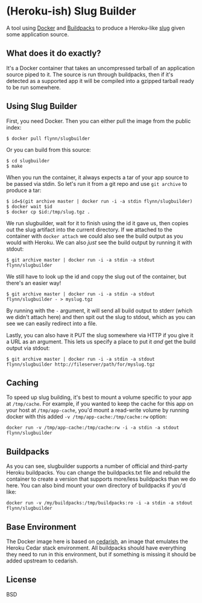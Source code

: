 # (Heroku-ish) Slug Builder
A tool using [Docker](http://docker.io) and [Buildpacks](https://devcenter.heroku.com/articles/buildpacks) to produce a Heroku-like [slug](https://devcenter.heroku.com/articles/slug-compiler) given some application source.

## What does it do exactly?

It's a Docker container that takes an uncompressed tarball of an application source piped to it. The source is run through buildpacks, then if it's detected as a supported app it will be compiled into a gzipped tarball ready to be run somewhere. 

## Using Slug Builder

First, you need Docker. Then you can either pull the image from the public index:

	$ docker pull flynn/slugbuilder

Or you can build from this source:

	$ cd slugbuilder
	$ make

When you run the container, it always expects a tar of your app source to be passed via stdin. So let's run it from a git repo and use `git archive` to produce a tar:

	$ id=$(git archive master | docker run -i -a stdin flynn/slugbuilder)
	$ docker wait $id
	$ docker cp $id:/tmp/slug.tgz .

We run slugbuilder, wait for it to finish using the id it gave us, then copies out the slug artifact into the current directory. If we attached to the container with `docker attach` we could also see the build output as you would with Heroku. We can also *just* see the build output by running it with stdout:

	$ git archive master | docker run -i -a stdin -a stdout flynn/slugbuilder

We still have to look up the id and copy the slug out of the container, but there's an easier way!

	$ git archive master | docker run -i -a stdin -a stdout flynn/slugbuilder - > myslug.tgz

By running with the `-` argument, it will send all build output to stderr (which we didn't attach here) and then spit out the slug to stdout, which as you can see we can easily redirect into a file.

Lastly, you can also have it PUT the slug somewhere via HTTP if you give it a URL as an argument. This lets us specify a place to put it *and* get the build output via stdout:

	$ git archive master | docker run -i -a stdin -a stdout flynn/slugbuilder http://fileserver/path/for/myslug.tgz

## Caching

To speed up slug building, it's best to mount a volume specific to your app at `/tmp/cache`. For example, if you wanted to keep the cache for this app on your host at `/tmp/app-cache`, you'd mount a read-write volume by running docker with this added `-v /tmp/app-cache:/tmp/cache:rw` option:

	docker run -v /tmp/app-cache:/tmp/cache:rw -i -a stdin -a stdout flynn/slugbuilder


## Buildpacks

As you can see, slugbuilder supports a number of official and third-party Heroku buildpacks. You can change the buildpacks.txt file and rebuild the container to create a version that supports more/less buildpacks than we do here. You can also bind mount your own directory of buildpacks if you'd like:

	docker run -v /my/buildpacks:/tmp/buildpacks:ro -i -a stdin -a stdout flynn/slugbuilder

## Base Environment

The Docker image here is based on [cedarish](https://github.com/progrium/cedarish), an image that emulates the Heroku Cedar stack environment. All buildpacks should have everything they need to run in this environment, but if something is missing it should be added upstream to cedarish.

## License

BSD
